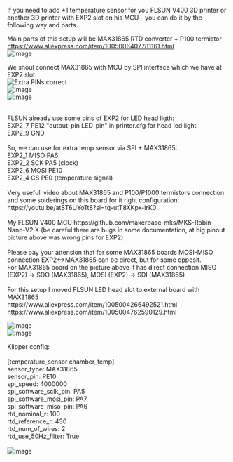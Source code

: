 If you need to add +1 temperature sensor for you FLSUN V400 3D printer or another 3D printer with EXP2 slot on his MCU - you can do it by the following way and parts.

Main parts of this setup will be MAX31865 RTD converter + P100 termistor </br>
https://www.aliexpress.com/item/1005006407781161.html </br>
![image](https://github.com/ViktorDiy/FLSUN-V400-extra-temperature-sensor-by-EXP2-slot-plus-MAX31865-RTD-converter/assets/147925158/da7cad7d-1edc-411e-a266-3346f7d45dbc) </br>

We shoul connect MAX31865 with MCU by SPI interface which we have at EXP2 slot. </br>
![Extra PINs correct](https://github.com/ViktorDiy/FLSUN-V400-extra-temperature-sensor-by-EXP2-slot-plus-MAX31865-RTD-converter/assets/147925158/2efb4fd9-5866-44d4-b24e-303d0c9d6979) </br>
![image](https://github.com/ViktorDiy/FLSUN-V400-extra-temperature-sensor-by-EXP2-slot-plus-MAX31865-RTD-converter/assets/147925158/49e8fc11-c520-450e-9f7e-2459e9f9c6cf) </br>
![image](https://github.com/ViktorDiy/FLSUN-V400-extra-temperature-sensor-by-EXP2-slot-plus-MAX31865-RTD-converter/assets/147925158/142316c9-ae49-4dd8-ba25-2486d59fcf1f)</br>

</br>
FLSUN already use some pins of EXP2 for LED head ligth:</br>
EXP2_7 PE12 "output_pin LED_pin" in printer.cfg for head led light</br>
EXP2_9 GND</br>
</br>
So, we can use for extra temp sensor via SPI + MAX31865:</br>
EXP2_1 MISO PA6</br>
EXP2_2 SCK PA5 (clock)</br>
EXP2_6 MOSI PE10</br>
EXP2_4 CS PE0 (temperature signal)</br>
</br>
Very usefull video about MAX31865 and P100/P1000 termistors connection and some solderings on this board for it right configuration:</br>
https://youtu.be/at8T6UYoTt8?si=tq-utT8XKpx-lrK0 </br>
</br>
My FLSUN V400 MCU   https://github.com/makerbase-mks/MKS-Robin-Nano-V2.X (be careful there are bugs in some documentation, at big pinout picture above was wrong pins for EXP2) </br>
</br>
Please pay your attension that for some MAX31865 boards MOSI-MISO connection  EXP2<->MAX31865 can be direct, but for some opposit. </br>
For MAX31865 board on the picture above it has direct connection MISO (EXP2) -> SDO (MAX31865), MOSI (EXP2) -> SDI (MAX31865) </br>
</br>
For this setup I moved FLSUN LED head slot to external board with MAX31865 </br>
https://www.aliexpress.com/item/1005004266492521.html </br>
https://www.aliexpress.com/item/1005004762590129.html </br>
  
![image](https://github.com/ViktorDiy/FLSUN-V400-extra-temperature-sensor-by-EXP2-slot-plus-MAX31865-RTD-converter/assets/147925158/4a373463-98c3-4d7e-a673-1fac8ed7eeaa) </br>
![image](https://github.com/ViktorDiy/FLSUN-V400-extra-temperature-sensor-by-EXP2-slot-plus-MAX31865-RTD-converter/assets/147925158/8142f2ec-fcc3-49bb-8799-1a9bf57f4728) </br>

Klipper config:</br>
</br>
[temperature_sensor chamber_temp] </br>
sensor_type: MAX31865 </br>
sensor_pin: PE10 </br>
spi_speed: 4000000 </br>
spi_software_sclk_pin: PA5 </br>
spi_software_mosi_pin: PA7 </br>
spi_software_miso_pin: PA6 </br>
rtd_nominal_r: 100 </br>
rtd_reference_r: 430 </br>
rtd_num_of_wires: 2 </br>
rtd_use_50Hz_filter: True </br>
</br>
![image](https://github.com/ViktorDiy/FLSUN-V400-extra-temperature-sensor-by-EXP2-slot-plus-MAX31865-RTD-converter/assets/147925158/ef00557b-74a5-47d7-820c-4ed2c863d086)







